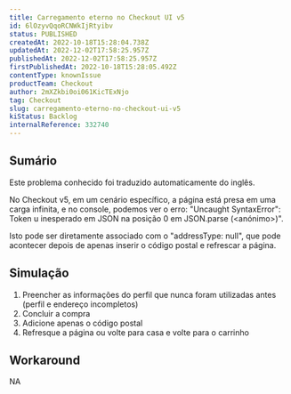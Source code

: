 ```yaml
---
title: Carregamento eterno no Checkout UI v5
id: 6lOzyvQqoRCNWkIjRtyibv
status: PUBLISHED
createdAt: 2022-10-18T15:28:04.738Z
updatedAt: 2022-12-02T17:58:25.957Z
publishedAt: 2022-12-02T17:58:25.957Z
firstPublishedAt: 2022-10-18T15:28:05.492Z
contentType: knownIssue
productTeam: Checkout
author: 2mXZkbi0oi061KicTExNjo
tag: Checkout
slug: carregamento-eterno-no-checkout-ui-v5
kiStatus: Backlog
internalReference: 332740
---
```


## Sumário

<div class="alert alert-info">
  <p>Este problema conhecido foi traduzido automaticamente do inglês.</p>
</div>


No Checkout v5, em um cenário específico, a página está presa em uma carga infinita, e no console, podemos ver o erro: "Uncaught SyntaxError": Token u inesperado em JSON na posição 0 em JSON.parse (<anónimo>)".

Isto pode ser diretamente associado com o "addressType: null", que pode acontecer depois de apenas inserir o código postal e refrescar a página.



## Simulação



1. Preencher as informações do perfil que nunca foram utilizadas antes (perfil e endereço incompletos)
2. Concluir a compra
3. Adicione apenas o código postal
4. Refresque a página ou volte para casa e volte para o carrinho



## Workaround


NA

